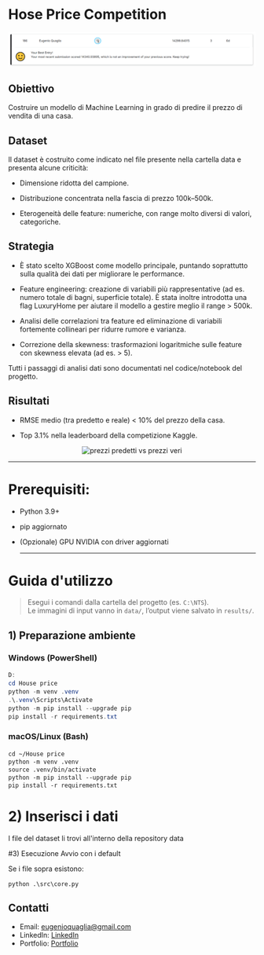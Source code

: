 # Hose Price Competition

<!-- FIGURA 1: Contenuto vs layer -->
<p align="center">
  <img src="Home price/Plots/flag.PNG" alt="Ricostruzione del contenuto al variare del layer (conv1_2 → conv5_2)" width="900">
</p>

## Obiettivo
Costruire un modello di Machine Learning in grado di predire il prezzo di vendita di una casa.

## Dataset
Il dataset è costruito come indicato nel file presente nella cartella data e presenta alcune criticità:

- Dimensione ridotta del campione.

- Distribuzione concentrata nella fascia di prezzo 100k–500k.

- Eterogeneità delle feature: numeriche, con range molto diversi di valori, categoriche.

## Strategia

- È stato scelto XGBoost come modello principale, puntando soprattutto sulla qualità dei dati per migliorare le performance.

- Feature engineering: creazione di variabili più rappresentative (ad es. numero totale di bagni, superficie totale). È stata inoltre introdotta una flag LuxuryHome per aiutare il modello a gestire meglio il range > 500k.

- Analisi delle correlazioni tra feature ed eliminazione di variabili fortemente collineari per ridurre rumore e varianza.

- Correzione della skewness: trasformazioni logaritmiche sulle feature con skewness elevata (ad es. > 5).

Tutti i passaggi di analisi dati sono documentati nel codice/notebook del progetto.

## Risultati

- RMSE medio (tra predetto e reale) < 10% del prezzo della casa.

- Top 3.1% nella leaderboard della competizione Kaggle.

<!-- FIGURA 1: prezzi predetti vs prezzi veri -->
<p align="center">
  <img src="Home price/Plots/Figura_1.png" alt="prezzi predetti vs prezzi veri" width="900">
</p>

---

# Prerequisiti:

- Python 3.9+

- pip aggiornato

- (Opzionale) GPU NVIDIA con driver aggiornati

  ---

# Guida d'utilizzo

> Esegui i comandi dalla cartella del progetto (es. `C:\NTS`).  
> Le immagini di input vanno in `data/`, l’output viene salvato in `results/`.

## 1) Preparazione ambiente

### Windows (PowerShell)
```powershell
D:
cd House price
python -m venv .venv
.\.venv\Scripts\Activate
python -m pip install --upgrade pip
pip install -r requirements.txt
```

### macOS/Linux (Bash)
```
cd ~/House price
python -m venv .venv
source .venv/bin/activate
python -m pip install --upgrade pip
pip install -r requirements.txt
```
# 2) Inserisci i dati

I file del dataset li trovi all'interno della repository data

#3) Esecuzione
Avvio con i default

Se i file sopra esistono:
```
python .\src\core.py
```

## Contatti

- Email: <eugenioquaglia@gmail.com>
- LinkedIn: [LinkedIn](https://www.linkedin.com/in/eugenio-quaglia-86114a372/)
- Portfolio: [Portfolio](https://github.com/EugeQuaglia/Portfolio/tree/main?tab=readme-ov-file)
